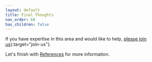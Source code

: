```yaml
---
layout: default
title: Final Thoughts
nav_order: 60
has_children: false
---
```


If you have expertise in this area and would like to help, [please join us](https://thealliance.ai/working-groups/applications-and-tools#applications-and-tools-working-group-form){:target="join-us"}.

Let's finish with [References]({{site.baseurl}}/references) for more information.
